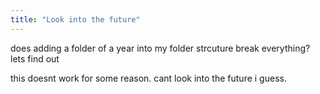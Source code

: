 ```yaml
---
title: "Look into the future"
---
```


does adding a folder of a year into my folder strcuture break everything? lets find out

this doesnt work for some reason. cant look into the future i guess.